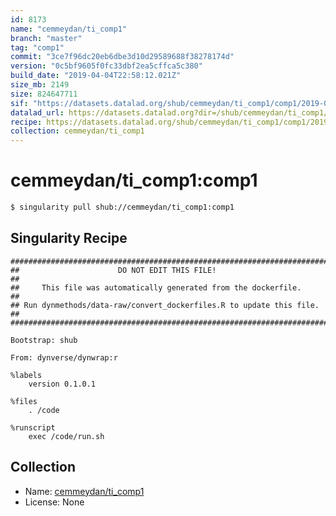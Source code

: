 ```yaml
---
id: 8173
name: "cemmeydan/ti_comp1"
branch: "master"
tag: "comp1"
commit: "3ce7f96dc20eb6dbe3d10d29589688f38278174d"
version: "0c5bf9605f0fc33dbf2ea5cffca5c380"
build_date: "2019-04-04T22:58:12.021Z"
size_mb: 2149
size: 824647711
sif: "https://datasets.datalad.org/shub/cemmeydan/ti_comp1/comp1/2019-04-04-3ce7f96d-0c5bf960/0c5bf9605f0fc33dbf2ea5cffca5c380.simg"
datalad_url: https://datasets.datalad.org?dir=/shub/cemmeydan/ti_comp1/comp1/2019-04-04-3ce7f96d-0c5bf960/
recipe: https://datasets.datalad.org/shub/cemmeydan/ti_comp1/comp1/2019-04-04-3ce7f96d-0c5bf960/Singularity
collection: cemmeydan/ti_comp1
---
```


# cemmeydan/ti_comp1:comp1

```bash
$ singularity pull shub://cemmeydan/ti_comp1:comp1
```

## Singularity Recipe

```singularity
########################################################################
##                      DO NOT EDIT THIS FILE!                        ##
##     This file was automatically generated from the dockerfile.     ##
## Run dynmethods/data-raw/convert_dockerfiles.R to update this file. ##
########################################################################

Bootstrap: shub

From: dynverse/dynwrap:r

%labels
    version 0.1.0.1

%files
    . /code

%runscript
    exec /code/run.sh
```

## Collection

 - Name: [cemmeydan/ti_comp1](https://github.com/cemmeydan/ti_comp1)
 - License: None

